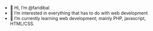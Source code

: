 - 👋 Hi, I’m @faridibal
- 👀 I’m interested in everything that has to do with web development
- 🌱 I’m currently learning web development; mainly PHP, javascript, HTML/CSS. 

<!---
faridibal/faridibal is a ✨ special ✨ repository because its `README.md` (this file) appears on your GitHub profile.
You can click the Preview link to take a look at your changes.
--->
